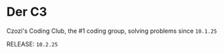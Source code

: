 # Der C3
Czozi's Coding Club, the #1 coding group, solving problems since `10.1.25`

RELEASE: `10.2.25`
